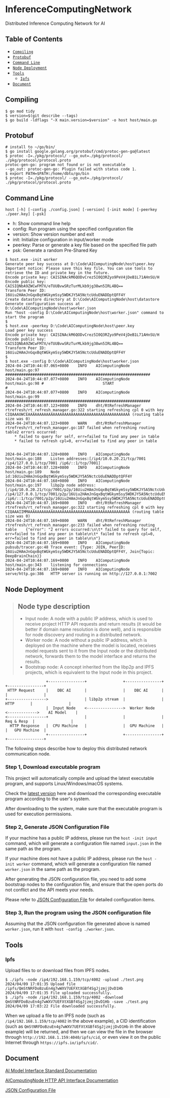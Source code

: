 # InferenceComputingNetwork

Distributed Inference Computing Network for AI

## Table of Contents

- [`Compiling`](#compiling)
- [`Protobuf`](#protobuf)
- [`Command Line`](#command-line)
- [`Node Deployment`](#node-deployment)
- [`Tools`](#tools)
  - [`Ipfs`](#ipfs)
- [`Document`](#document)

## Compiling

```shell
$ go mod tidy
$ version=$(git describe --tags)
$ go build -ldflags "-X main.version=$version" -o host host/main.go
```

## Protobuf

```shell
# install to ~/go/bin/
$ go install google.golang.org/protobuf/cmd/protoc-gen-go@latest
$ protoc -I=./pkg/protocol/ --go_out=./pkg/protocol/ ./pkg/protocol/protocol.proto
protoc-gen-go: program not found or is not executable
--go_out: protoc-gen-go: Plugin failed with status code 1.
$ export PATH=$PATH:/home/dbtu/go/bin
$ protoc -I=./pkg/protocol/ --go_out=./pkg/protocol/ ./pkg/protocol/protocol.proto
```

## Command Line

`host [-h] [-config ./config.json] [-version] [-init mode] [-peerkey ./peer.key] [-psk]`

- h: Show command line help
- config: Run program using the specified configuration file
- version: Show version number and exit
- init: Initialize configuration in input/worker mode
- peerkey: Parse or generate a key file based on the specified file path
- psk: Generate a random Pre-Shared Key

```shell
$ host.exe -init worker
Generate peer key success at D:\Code\AIComputingNode\host\peer.key
Important notice: Please save this key file. You can use tools to retrieve the ID and private key in the future.
Encode private key: CAISINAckM6QODvCrez5I0Q3RZyo9PeV4jDeB1L71AHnSU/H
Encode public key: CAISIQNbA9ZWCwFM7X/eTUUBvwSRzTurMLkb9jg38wn5IRL4BQ==
Transform Peer ID: 16Uiu2HAmJnGqxBqtWGkymSsy5WDKJY5A5NctcUduENADDptQFF4Y
Create datastore directory at D:\Code\AIComputingNode\host\datastore
Generate configuration success at D:\Code\AIComputingNode\host\worker.json
Run "host -config D:\Code\AIComputingNode\host\worker.json" command to start the program
$ 
$ host.exe -peerkey D:\Code\AIComputingNode\host\peer.key
Load peer key success
Encode private key: CAISINAckM6QODvCrez5I0Q3RZyo9PeV4jDeB1L71AHnSU/H
Encode public key: CAISIQNbA9ZWCwFM7X/eTUUBvwSRzTurMLkb9jg38wn5IRL4BQ==
Transform Peer ID: 16Uiu2HAmJnGqxBqtWGkymSsy5WDKJY5A5NctcUduENADDptQFF4Y
$ 
$ host.exe -config D:\Code\AIComputingNode\host\worker.json
2024-04-24T10:44:07.065+0800	INFO	AIComputingNode	host/main.go:97	################################################################
2024-04-24T10:44:07.077+0800	INFO	AIComputingNode	host/main.go:98	#                          START                               #
2024-04-24T10:44:07.077+0800	INFO	AIComputingNode	host/main.go:99	################################################################
2024-04-24T10:44:07.123+0800	INFO	dht/RtRefreshManager	rtrefresh/rt_refresh_manager.go:322	starting refreshing cpl 0 with key CIQAAAUWCEAAAAAAAAAAAAAAAAAAAAAAAAAAAAAAAAAAAAAAAAAAAAA (routing table size was 0)
2024-04-24T10:44:07.123+0800	WARN	dht/RtRefreshManager	rtrefresh/rt_refresh_manager.go:187	failed when refreshing routing table2 errors occurred:
	* failed to query for self, err=failed to find any peer in table
	* failed to refresh cpl=0, err=failed to find any peer in table


2024-04-24T10:44:07.128+0800	INFO	AIComputingNode	host/main.go:188	Listen addresses:[/ip4/10.0.20.21/tcp/7001 /ip4/127.0.0.1/tcp/7001 /ip6/::1/tcp/7001]
2024-04-24T10:44:07.128+0800	INFO	AIComputingNode	host/main.go:189	Node id:16Uiu2HAmJnGqxBqtWGkymSsy5WDKJY5A5NctcUduENADDptQFF4Y
2024-04-24T10:44:07.168+0800	INFO	AIComputingNode	host/main.go:197	libp2p node address:[/ip4/10.0.20.21/tcp/7001/p2p/16Uiu2HAmJnGqxBqtWGkymSsy5WDKJY5A5NctcUduENADDptQFF4Y /ip4/127.0.0.1/tcp/7001/p2p/16Uiu2HAmJnGqxBqtWGkymSsy5WDKJY5A5NctcUduENADDptQFF4Y /ip6/::1/tcp/7001/p2p/16Uiu2HAmJnGqxBqtWGkymSsy5WDKJY5A5NctcUduENADDptQFF4Y]
2024-04-24T10:44:07.169+0800	INFO	dht/RtRefreshManager	rtrefresh/rt_refresh_manager.go:322	starting refreshing cpl 0 with key CIQAAAIIMMAAAAAAAAAAAAAAAAAAAAAAAAAAAAAAAAAAAAAAAAAAAAA (routing table size was 0)
2024-04-24T10:44:07.169+0800	WARN	dht/RtRefreshManager	rtrefresh/rt_refresh_manager.go:233	failed when refreshing routing table	{"error": "2 errors occurred:\n\t* failed to query for self, err=failed to find any peer in table\n\t* failed to refresh cpl=0, err=failed to find any peer in table\n\n"}
2024-04-24T10:44:07.169+0800	INFO	AIComputingNode	pubsub/tracer.go:48	Trace event: {Type: JOIN, PeerID: 16Uiu2HAmJnGqxBqtWGkymSsy5WDKJY5A5NctcUduENADDptQFF4Y, Join{Topic: DeepBrainChain}}
2024-04-24T10:44:07.169+0800	INFO	AIComputingNode	host/main.go:343	listening for connections
2024-04-24T10:44:07.169+0800	INFO	AIComputingNode	serve/http.go:386	HTTP server is running on http://127.0.0.1:7002
```

## Node Deployment

> ## Node type description
> - Input node: A node with a public IP address, which is used to receive project HTTP API requests and return results (it would be better if domain name resolution is done well), and is responsible for node discovery and routing in a distributed network.
> - Worker node: A node without a public IP address, which is deployed on the machine where the model is located, receives model requests sent to it from the Input node or the distributed network, forwards them to the model interface and returns the results.
> - Bootstrap node: A concept inherited from the libp2p and IPFS projects, which is equivalent to the Input node in this project.

```
                  +----------------+                +----------------+             +----------------+
 HTTP Request     |    DBC AI      |                |    DBC AI      |             |                |
+----------------->                | libp2p stream  |                |  HTTP       |                |
                  |  Input Node    <---------------->  Worker Node   <------------->    AI Model    |
<-----------------+                |                |                | Req & Resp  |                |
  HTTP Response   |  CPU Machine   |                |  GPU Machine   |             |   GPU Machine  |
                  +----------------+                +----------------+             +----------------+
```

The following steps describe how to deploy this distributed network communication node.

### Step 1, Download executable program

This project will automatically compile and upload the latest executable program, and supports Linux/Windows/macOS systems.

Check the [latest version](https://github.com/DeepBrainChain/AIComputingNode/releases/latest) here and download the corresponding executable program according to the user's system.

After downloading to the system, make sure that the executable program is used for execution permissions.

### Step 2, Generate JSON Configuration File

If your machine has a public IP address, please run the `host -init input` command, which will generate a configuration file named `input.json` in the same path as the program.

If your machine does not have a public IP address, please run the `host -init worker` command, which will generate a configuration file named `worker.json` in the same path as the program.

After generating the JSON configuration file, you need to add some bootstrap nodes to the configuration file, and ensure that the open ports do not conflict and the API meets your needs.

Please refer to [JSON Configuration File](./docs/configuration.md) for detailed configuration items.

### Step 3, Run the program using the JSON configuration file

Assuming that the JSON configuration file generated above is named `worker.json`, run it with `host -config ./worker.json`.

## Tools

### Ipfs

Upload files to or download files from IPFS nodes.

```shell
$ ./ipfs -node /ip4/192.168.1.159/tcp/4002 -upload ./test.png
2024/04/09 17:01:35 Upload file /ipfs/QmStNRFDoBzuEn4g7wWXV7UEFXtXGBf4SgJjzmjjDvD1Hb
2024/04/09 17:01:35 File uploaded successfully.
$ ./ipfs -node /ip4/192.168.1.159/tcp/4002 -download QmStNRFDoBzuEn4g7wWXV7UEFXtXGBf4SgJjzmjjDvD1Hb -save ./test.png
2024/04/09 17:03:22 File downloaded successfully.
```

When we upload a file to an IPFS node (such as `/ip4/192.168.1.159/tcp/4002` in the above example), a CID identification (such as `QmStNRFDoBzuEn4g7wWXV7UEFXtXGBf4SgJjzmjjDvD1Hb` in the above example) will be returned, and then we can view the file in the browser through `http://192.168.1.159:4040/ipfs/cid`, or even view it on the public Internet through `https://ipfs.io/ipfs/cid/`.

## Document

[AI Model Interface Standard Documentation](./docs/model_api.md)

[AIComputingNode HTTP API Interface Documentation](./docs/api.md)

[JSON Configuration File](./docs/configuration.md)
